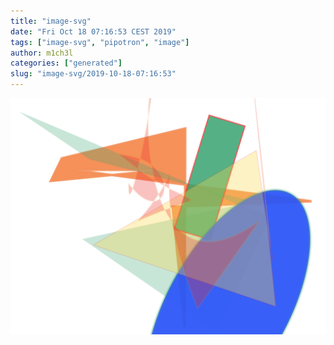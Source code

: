```yaml
---
title: "image-svg"
date: "Fri Oct 18 07:16:53 CEST 2019"
tags: ["image-svg", "pipotron", "image"]
author: m1ch3l
categories: ["generated"]
slug: "image-svg/2019-10-18-07:16:53"
---
```


![](image.svg)

